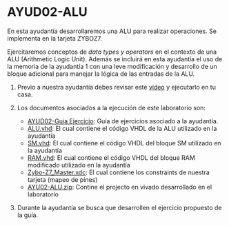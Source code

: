 # AYUD02-ALU
En esta ayudantía desarrollaremos una ALU para realizar operaciones. Se implementa en la tarjeta ZYBOZ7.

Ejercitaremos conceptos de *data types y operators* en el contexto de una ALU (Arithmetic Logic Unit). Además se incluirá en esta ayudantía el uso de la memoria de la ayudantía 1 con una leve modificación y desarrollo de un bloque adicional para manejar la lógica de las entradas de la ALU.

1. Previo a nuestra ayudantía debes revisar este [video](https://www.youtube.com/watch?v=h553pa4J9vg&ab_channel=FELIXROJAS) y ejecutarlo en tu casa.

2. Los documentos asociados a la ejecución de este laboratorio son:
    * [AYUD02-Guia Ejercicio](https://github.com/IEE2463-SEP/AYUD02-ALU/blob/main/AYUD02_DATA_TYPES_OPERATOR_ATTRIBUTES.pdf):  Guía de ejercicios asociado a la ayudantía. 
    * [ALU.vhd](https://github.com/IEE2463-SEP/AYUD02-ALU/blob/main/ALU.vhd): El cual contiene el código VHDL de la ALU utilizado en la ayudantía
    * [SM.vhd](https://github.com/IEE2463-SEP/AYUD02-ALU/blob/main/SM.vhd): El cual contiene el código VHDL del bloque SM utilizado en la ayudantía
    * [RAM.vhd](https://github.com/IEE2463-SEP/AYUD02-ALU/blob/main/RAM.vhd): El cual contiene el código VHDL del bloque RAM modificado utilizado en la ayudantía  
    * [Zybo-Z7_Master.xdc](https://github.com/IEE2463-SEP/AYUD02-ALU/blob/main/Zybo-Z7-Master.xdc):  El cual contiene los constraints de nuestra tarjeta (mapeo de pines)    
    * [AYU02-ALU.zip](https://github.com/IEE2463-SEP/AYUD02-ALU/blob/main/AYU02-ALU.zip):  Contine el projecto en vivado desarrollado en el laboratorio    
   
3. Durante la ayudantía se busca que desarrollen el ejercicio propuesto de la guía.
